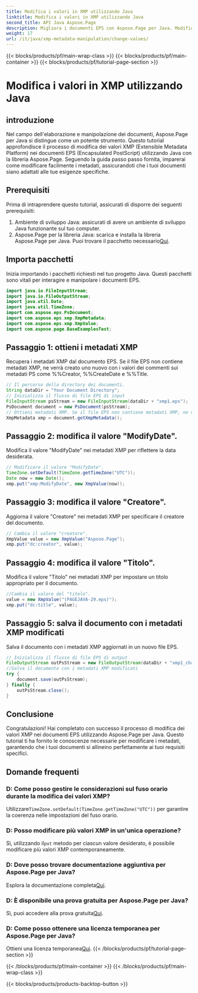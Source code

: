 ```yaml
---
title: Modifica i valori in XMP utilizzando Java
linktitle: Modifica i valori in XMP utilizzando Java
second_title: API Java Aspose.Page
description: Migliora i documenti EPS con Aspose.Page per Java. Modifica facilmente i metadati XMP per contenuti personalizzati e professionali. #SviluppoJava
weight: 17
url: /it/java/xmp-metadata-manipulation/change-values/
---
```


{{< blocks/products/pf/main-wrap-class >}}
{{< blocks/products/pf/main-container >}}
{{< blocks/products/pf/tutorial-page-section >}}

# Modifica i valori in XMP utilizzando Java

## introduzione
Nel campo dell'elaborazione e manipolazione dei documenti, Aspose.Page per Java si distingue come un potente strumento. Questo tutorial approfondisce il processo di modifica dei valori XMP (Extensible Metadata Platform) nei documenti EPS (Encapsulated PostScript) utilizzando Java con la libreria Aspose.Page. Seguendo la guida passo passo fornita, imparerai come modificare facilmente i metadati, assicurandoti che i tuoi documenti siano adattati alle tue esigenze specifiche.
## Prerequisiti
Prima di intraprendere questo tutorial, assicurati di disporre dei seguenti prerequisiti:
1. Ambiente di sviluppo Java: assicurati di avere un ambiente di sviluppo Java funzionante sul tuo computer.
2.  Aspose.Page per la libreria Java: scarica e installa la libreria Aspose.Page per Java. Puoi trovare il pacchetto necessario[Qui](https://releases.aspose.com/page/java/).
## Importa pacchetti
Inizia importando i pacchetti richiesti nel tuo progetto Java. Questi pacchetti sono vitali per interagire e manipolare i documenti EPS.
```java
import java.io.FileInputStream;
import java.io.FileOutputStream;
import java.util.Date;
import java.util.TimeZone;
import com.aspose.eps.PsDocument;
import com.aspose.eps.xmp.XmpMetadata;
import com.aspose.eps.xmp.XmpValue;
import com.aspose.page.BaseExamplesTest;
```
## Passaggio 1: ottieni i metadati XMP
Recupera i metadati XMP dal documento EPS. Se il file EPS non contiene metadati XMP, ne verrà creato uno nuovo con i valori dei commenti sui metadati PS come %%Creator, %%CreateDate e %%Title.
```java
// Il percorso della directory dei documenti.
String dataDir = "Your Document Directory";
// Inizializza il flusso di file EPS di input
FileInputStream psStream = new FileInputStream(dataDir + "xmp1.eps");
PsDocument document = new PsDocument(psStream);
// Ottieni metadati XMP. Se il file EPS non contiene metadati XMP, ne viene creato uno nuovo con i valori dei commenti dei metadati PS
XmpMetadata xmp = document.getXmpMetadata();
```
## Passaggio 2: modifica il valore "ModifyDate".
Modifica il valore "ModifyDate" nei metadati XMP per riflettere la data desiderata.
```java
// Modificare il valore "ModifyDate".
TimeZone.setDefault(TimeZone.getTimeZone("UTC"));
Date now = new Date();
xmp.put("xmp:ModifyDate", new XmpValue(now));
```
## Passaggio 3: modifica il valore "Creatore".
Aggiorna il valore "Creatore" nei metadati XMP per specificare il creatore del documento.
```java
// Cambia il valore "creatore".
XmpValue value = new XmpValue("Aspose.Page");
xmp.put("dc:creator", value);
```
## Passaggio 4: modifica il valore "Titolo".
Modifica il valore "Titolo" nei metadati XMP per impostare un titolo appropriato per il documento.
```java
//Cambia il valore del "titolo".
value = new XmpValue("(PAGEJAVA-29.eps)");
xmp.put("dc:title", value);
```
## Passaggio 5: salva il documento con i metadati XMP modificati
Salva il documento con i metadati XMP aggiornati in un nuovo file EPS.
```java
// Inizializza il flusso di file EPS di output
FileOutputStream outPsStream = new FileOutputStream(dataDir + "xmp1_changed.eps");
//Salva il documento con i metadati XMP modificati
try {
    document.save(outPsStream);
} finally {
    outPsStream.close();
}
```
## Conclusione
Congratulazioni! Hai completato con successo il processo di modifica dei valori XMP nei documenti EPS utilizzando Aspose.Page per Java. Questo tutorial ti ha fornito le conoscenze necessarie per modificare i metadati, garantendo che i tuoi documenti si allineino perfettamente ai tuoi requisiti specifici.
## Domande frequenti
### D: Come posso gestire le considerazioni sul fuso orario durante la modifica dei valori XMP?
 Utilizzare`TimeZone.setDefault(TimeZone.getTimeZone("UTC"))` per garantire la coerenza nelle impostazioni del fuso orario.
### D: Posso modificare più valori XMP in un'unica operazione?
 Sì, utilizzando il`put` metodo per ciascun valore desiderato, è possibile modificare più valori XMP contemporaneamente.
### D: Dove posso trovare documentazione aggiuntiva per Aspose.Page per Java?
 Esplora la documentazione completa[Qui](https://reference.aspose.com/page/java/).
### D: È disponibile una prova gratuita per Aspose.Page per Java?
 Sì, puoi accedere alla prova gratuita[Qui](https://releases.aspose.com/).
### D: Come posso ottenere una licenza temporanea per Aspose.Page per Java?
 Ottieni una licenza temporanea[Qui](https://purchase.aspose.com/temporary-license/).
{{< /blocks/products/pf/tutorial-page-section >}}

{{< /blocks/products/pf/main-container >}}
{{< /blocks/products/pf/main-wrap-class >}}

{{< blocks/products/products-backtop-button >}}
